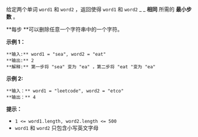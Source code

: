 给定两个单词 `word1` 和 `word2` ，返回使得 `word1` 和  `word2` _ _ **相同** 所需的 **最小步数** 。

**每步  **可以删除任意一个字符串中的一个字符。



**示例 1：**

    
    
    **输入:** word1 = "sea", word2 = "eat"
    **输出:** 2
    **解释:** 第一步将 "sea" 变为 "ea" ，第二步将 "eat "变为 "ea"
    

**示例  2:**

    
    
    **输入：** word1 = "leetcode", word2 = "etco"
    **输出：** 4
    



**提示：**

  * `1 <= word1.length, word2.length <= 500`
  * `word1` 和 `word2` 只包含小写英文字母


